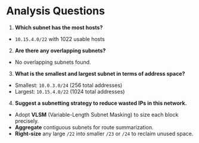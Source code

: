 # Analysis Questions

1. **Which subnet has the most hosts?**  
- `10.15.4.0/22` with 1022 usable hosts  

2. **Are there any overlapping subnets?**  
- No overlapping subnets found.  

3. **What is the smallest and largest subnet in terms of address space?**  
- Smallest: `10.0.3.0/24` (256 total addresses)  
- Largest: `10.15.4.0/22` (1024 total addresses)  

4. **Suggest a subnetting strategy to reduce wasted IPs in this network.**  
- Adopt **VLSM** (Variable-Length Subnet Masking) to size each block precisely.  
- **Aggregate** contiguous subnets for route summarization.  
- **Right-size** any large `/22` into smaller `/23` or `/24` to reclaim unused space.  
